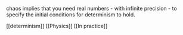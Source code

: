 chaos implies that you need real numbers - with infinite precision - to specify the initial conditions for determinism to hold.

[[determinism]] 
[[Physics]]
[[In practice]]